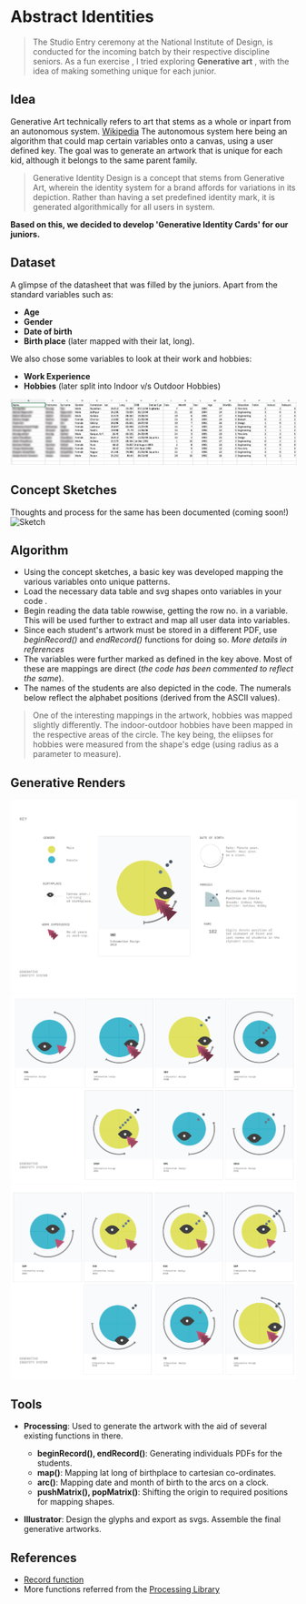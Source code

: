 # Abstract Identities

> The Studio Entry ceremony at the National Institute of Design, is conducted for the incoming batch by their respective discipline seniors.  As a fun exercise , I tried exploring **Generative art** , with the idea of making something unique for each junior. 

## Idea

Generative Art technically refers to art that stems as a whole or inpart from an autonomous system. [Wikipedia](https://en.wikipedia.org/wiki/Generative_art) The autonomous system here being an algorithm that could map certain variables onto a canvas, using a user defined key. The goal was to generate an artwork that is unique for each kid, although it belongs to the same parent family.

> Generative Identity Design is a concept that stems from Generative Art, wherein the identity system for a brand affords for variations in its depiction. Rather than having a set predefined identity mark, it is generated algorithmically for all users in system.

**Based on this, we decided to develop 'Generative Identity Cards' for our juniors.**

## Dataset

A glimpse of the datasheet that was filled by the juniors. Apart from the standard variables such as:
- **Age**
- **Gender**
- **Date of birth**
- **Birth place** (later mapped with their lat, long).

We also chose some variables to look at their work and hobbies:
- **Work Experience**
- **Hobbies** (later split into Indoor v/s Outdoor Hobbies)

![Snapshot](https://github.com/IllusionInk/abstract_identities/blob/master/Assets/Dataset-02.jpg)

## Concept Sketches

Thoughts and process for the same has been documented (coming soon!)
![Sketch](https://github.com/IllusionInk/abstract_identities/blob/master/Assets/Sketches-01.jpg)

## Algorithm 

- Using the concept sketches, a basic key was developed mapping the various variables onto unique patterns.
- Load the necessary data table and svg shapes onto variables in your code .
- Begin reading the data table rowwise, getting the row no. in a variable. This will be used further to extract and map all user data into variables.
- Since each student's artwork must be stored in a different PDF, use *beginRecord()* and *endRecord()* functions for doing so. *More details in references* 
- The variables were further marked as defined in the key above. Most of these are mappings are direct (*the code has been commented to reflect the same*).
- The names of the students are also depicted in the code. The numerals below reflect the alphabet positions (derived from the ASCII values).

> One of the interesting mappings in the artwork, hobbies was mapped slightly differently. The indoor-outdoor hobbies have been mapped in the respective areas of the circle. 
The key being, the eliipses for hobbies were measured from the shape's edge (using radius as a parameter to measure).


## Generative Renders

![Final Key](https://github.com/IllusionInk/abstract_identities/blob/master/Assets/Viz_Key.jpg)
![digital_render_1](https://github.com/IllusionInk/abstract_identities/blob/master/Assets/Identity_Cards_1.jpg)
![digital_render_2](https://github.com/IllusionInk/abstract_identities/blob/master/Assets/Identity_Cards_2.jpg)

## Tools

- **Processing**: Used to generate the artwork with the aid of several existing functions in there.
    - **beginRecord(), endRecord()**: Generating individuals PDFs for the students.
    - **map()**: Mapping lat long of birthplace to cartesian co-ordinates.
    - **arc()**: Mapping date and month of birth to the arcs on a clock.
    - **pushMatrix(), popMatrix()**: Shifting the origin to required positions for mapping shapes.

- **Illustrator**: Design the glyphs and export as svgs. Assemble the final generative artworks.

## References

 - [Record function](https://processing.org/reference/beginRecord_.html)
 -  More functions referred from the [Processing Library](https://processing.org/reference/)


